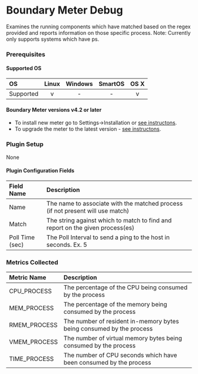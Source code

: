 # Boundary Meter Debug

Examines the running components which have matched based on the regex provided and reports information on those specific process.
Note: Currently only supports systems which have ps.

### Prerequisites

#### Supported OS

|     OS    | Linux | Windows | SmartOS | OS X |
|:----------|:-----:|:-------:|:-------:|:----:|
| Supported |   v   |    -    |    -    |  v   |

#### Boundary Meter versions v4.2 or later

- To install new meter go to Settings->Installation or [see instructons](https://help.boundary.com/hc/en-us/sections/200634331-Installation).
- To upgrade the meter to the latest version - [see instructons](https://help.boundary.com/hc/en-us/articles/201573102-Upgrading-the-Boundary-Meter).

### Plugin Setup
None

#### Plugin Configuration Fields

|Field Name     |Description                                                                       |
|:--------------|:---------------------------------------------------------------------------------|
|Name           |The name to associate with the matched process (if not present will use match)    |
|Match          |The string against which to match to find and report on the given process(es)     |
|Poll Time (sec)|The Poll Interval to send a ping to the host in seconds. Ex. 5                    |

### Metrics Collected

|Metric Name       |Description                            |
|:-----------------|:--------------------------------------|
|CPU_PROCESS       |The percentage of the CPU being consumed by the process|
|MEM_PROCESS       |The percentage of the memory being consumed by the process|
|RMEM_PROCESS      |The number of resident in-memory bytes being consumed by the process|
|VMEM_PROCESS      |The number of virtual memory bytes being consumed by the process|
|TIME_PROCESS      |The number of CPU seconds which have been consumed by the process|
